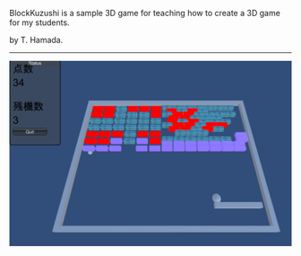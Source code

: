BlockKuzushi is a sample 3D game for teaching how to create a 3D game for my students.

by T. Hamada.

---------
![screenshot1](/img/screenshot1.png)


